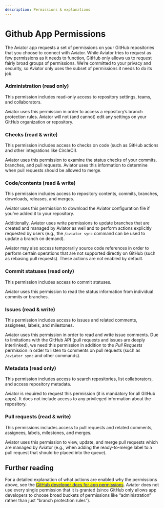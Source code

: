 ```yaml
---
description: Permissions & explanations
---
```


# Github App Permissions

The Aviator app requests a set of permissions on your GitHub repositories that you choose to connect with Aviator. While Aviator tries to request as few permissions as it needs to function, GitHub only allows us to request fairly broad groups of permissions. We’re committed to your privacy and security, so Aviator only uses the subset of permissions it needs to do its job.

### Administration (read only)

This permission includes read-only access to repository settings, teams, and collaborators.

Aviator uses this permission in order to access a repository’s branch protection rules. Aviator will not (and cannot) edit any settings on your GitHub organization or repository.

### Checks (read & write)

This permission includes access to checks on code (such as GitHub actions and other integrations like CircleCI).

Aviator uses this permission to examine the status checks of your commits, branches, and pull requests. Aviator uses this information to determine when pull requests should be allowed to merge.

### Code/contents (read & write)

This permission includes access to repository contents, commits, branches, downloads, releases, and merges.

Aviator uses this permission to download the Aviator configuration file if you’ve added it to your repository.

Additionally, Aviator uses write permissions to update branches that are created and managed by Aviator as well and to perform actions explicitly requested by users (e.g., the `/aviator sync` command can be used to update a branch on demand).

Aviator may also access temporarily source code references in order to perform certain operations that are not supported directly on GitHub (such as rebasing pull requests). These actions are not enabled by default.

### Commit statuses (read only)

This permission includes access to commit statuses.

Aviator uses this permission to read the status information from individual commits or branches.

### Issues (read & write)

This permission includes access to issues and related comments, assignees, labels, and milestones.

Aviator uses this permission in order to read and write issue comments. Due to limitations with the GitHub API (pull requests and issues are deeply interlinked), we need this permission in addition to the _Pull Requests_ permission in order to listen to comments on pull requests (such as `/aviator sync` and other commands).

### Metadata (read only)

This permission includes access to search repositories, list collaborators, and access repository metadata.

Aviator is required to request this permission (it is mandatory for all GitHub apps). It does not include access to any privileged information about the repository.

### Pull requests (read & write)

This permissions includes access to pull requests and related comments, assignees, labels, milestones, and merges.

Aviator uses this permission to view, update, and merge pull requests which are managed by Aviator (e.g., when adding the ready-to-merge label to a pull request that should be placed into the queue).

## Further reading

For a detailed explanation of what actions are enabled why the permissions above, see the [<mark style="color:blue;">GitHub developer docs for app permissions</mark>](https://docs.github.com/en/rest/overview/permissions-required-for-github-apps). Aviator does not use every single permission that it is granted (since GitHub only allows app developers to choose broad buckets of permissions like “administration” rather than just “branch protection rules”).
